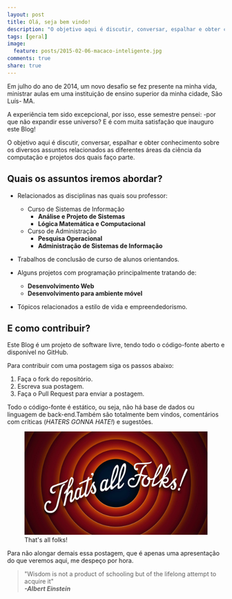 ```yaml
---
layout: post
title: Olá, seja bem vindo!
description: "O objetivo aqui é discutir, conversar, espalhar e obter conhecimento sobre os diversos assuntos relacionados as diferentes áreas da ciência da computação e projetos dos quais faço parte."
tags: [geral]
image:
  feature: posts/2015-02-06-macaco-inteligente.jpg
comments: true
share: true
---
```


Em julho do ano de 2014, um novo desafio se fez presente na minha vida, ministrar aulas em uma instituição de ensino superior da minha cidade, São Luís- MA. 
 
A experiência tem sido excepcional, por isso, esse semestre pensei: -por que não expandir esse universo? E é com muita satisfação que inauguro este Blog!

O objetivo aqui é discutir, conversar, espalhar e obter conhecimento sobre os diversos assuntos relacionados as diferentes áreas da ciência da computação e projetos dos quais faço parte. 

## Quais os assuntos iremos abordar?

* Relacionados as disciplinas nas quais sou professor:
	* Curso de Sistemas de Informação
		* __Análise e Projeto de Sistemas__
		* __Lógica Matemática e Computacional__
	* Curso de Administração
		* __Pesquisa Operacional__
		* __Administração de Sistemas de Informação__

* Trabalhos de conclusão de curso de alunos orientandos.

* Alguns projetos com programação principalmente tratando de:
	* __Desenvolvimento Web__ 
	* __Desenvolvimento para ambiente móvel__

* Tópicos relacionados a estilo de vida e empreendedorismo.

## E como contribuir?

Este Blog é um projeto de software livre, tendo todo o código-fonte aberto e disponível no GitHub.

Para contribuir com uma postagem siga os passos abaixo:

1. Faça o fork do repositório.
2. Escreva sua postagem.
3. Faça o Pull Request para enviar a postagem.

Todo o código-fonte é estático, ou seja, não há base de dados ou linguagem de back-end.Também são totalmente bem vindos, comentários com críticas (_HATERS GONNA HATE!_) e sugestões.

<figure>
	<img src="/images/posts/2015-02-06-that_s_all_folks.jpg"  />
	<figcaption>That's all folks!</figcaption>
</figure>

Para não alongar demais essa postagem, que é apenas uma apresentação do que veremos aqui, me despeço por hora.

> "Wisdom is not a product of schooling but of the lifelong attempt to acquire it"<br/>
__*-Albert Einstein*__
